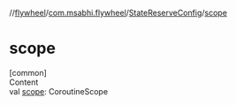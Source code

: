 //[flywheel](../../../index.md)/[com.msabhi.flywheel](../index.md)/[StateReserveConfig](index.md)/[scope](scope.md)



# scope  
[common]  
Content  
val [scope](scope.md): CoroutineScope  



